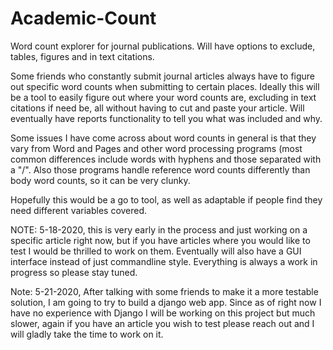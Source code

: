 # Academic-Count
Word count explorer for journal publications.  Will have options to exclude, tables, figures and in text citations.

Some friends who constantly submit journal articles always have to figure out specific word counts when submitting to certain places.  Ideally this will be a tool to easily figure out where your word counts are, excluding in text citations if need be, all without having to cut and paste your article.  Will eventually have reports functionality to tell you what was included and why.  

Some issues I have come across about word counts in general is that they vary from Word and Pages and other word processing programs (most common differences include words with hyphens and those separated with a "/".  Also those programs handle reference word counts differently than body word counts, so it can be very clunky.

Hopefully this would be a go to tool, as well as adaptable if people find they need different variables covered.


NOTE: 5-18-2020, this is very early in the process and just working on a specific article right now, but if you have articles where you would like to test I would be thrilled to work on them.  Eventually will also have a GUI interface instead of just commandline style.  Everything is always a work in progress so please stay tuned.

Note: 5-21-2020, After talking with some friends to make it a more testable solution, I am going to try to build a django web app.  Since as of right now I have no experience with Django I will be working on this project but much slower, again if you have an article you wish to test please reach out and I will gladly take the time to work on it.
